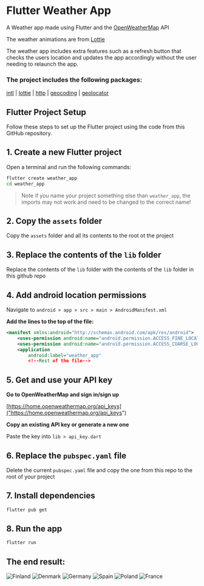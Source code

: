 # Flutter Weather App

A Weather app made using Flutter and the [OpenWeatherMap](https://openweathermap.org) API

The weather animations are from [Lottie](https://lottiefiles.com/vdr0uy2wwsoljqtc)

The weather app includes extra features such as a refresh button that checks the users location and updates the app accordingly without the user needing to relaunch the app.

### **The project includes the following packages:**

[intl](https://pub.dev/packages/intl) | [lottie](https://pub.dev/packages/lottie) | [http](https://pub.dev/packages/lottie) | [geocoding](https://pub.dev/packages/geocoding) | [geolocator](https://pub.dev/packages/geolocator)

## Flutter Project Setup

Follow these steps to set up the Flutter project using the code from this GitHub repository.

## 1. Create a new Flutter project

Open a terminal and run the following commands:

```bash
flutter create weather_app
cd weather_app
```

> Note if you name your project something else than `weather_app`, the imports may not work and need to be changed to the correct name!

## 2. Copy the `assets` folder

Copy the `assets` folder and all its contents to the root ot the project

## 3. Replace the contents of the `lib` folder

Replace the contents of the `lib` folder with the contents of the `lib` folder in this github repo

## 4. Add android location permissions

Navigate to `android > app > src > main > AndroidManifest.xml`

**Add the lines to the top of the file:**

```xml
<manifest xmlns:android="http://schemas.android.com/apk/res/android">
    <uses-permission android:name="android.permission.ACCESS_FINE_LOCATION" /> <!--Add this line-->
    <uses-permission android:name="android.permission.ACCESS_COARSE_LOCATION" /> <!--Add this line-->
    <application
        android:label="weather_app"
        <!--Rest of the file-->
```

## 5. Get and use your API key

**Go to OpenWeatherMap and sign in/sign up**

[https://home.openweathermap.org/api_keys]("https://home.openweathermap.org/api_keys")

**Copy an existing API key or generate a new one**

Paste the key into `lib > api_key.dart`

## 6. Replace the `pubspec.yaml` file

Delete the current `pubspec.yaml` file and copy the one from this repo to the root of your project

## 7. Install dependencies

```bash
flutter pub get
```

## 8. Run the app

```bash
flutter run
```

## The end result:

![Finland](outputs/img.png)
![Denmark](outputs/img2.png)
![Germany](outputs/img3.png)
![Spain](outputs/img4.png)
![Poland](outputs/img5.png)
![France](outputs/img6.png)
